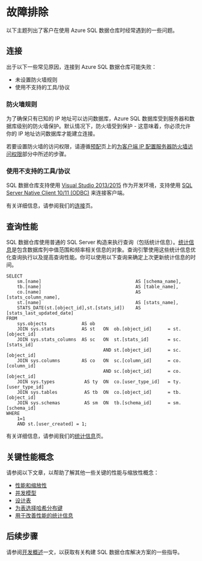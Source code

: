 <properties
   pageTitle="故障排除 | Microsoft Azure"
   description="排查 SQL 数据仓库问题。"
   services="sql-data-warehouse"
   documentationCenter="NA"
   authors="TwoUnder"
   manager=""
   editor=""/>

<tags
   ms.service="sql-data-warehouse"
   ms.date="12/11/2015"
   wacn.date="01/29/2016"/>

# 故障排除
以下主题列出了客户在使用 Azure SQL 数据仓库时经常遇到的一些问题。

## 连接
出于以下一些常见原因，连接到 Azure SQL 数据仓库可能失败：

- 未设置防火墙规则
- 使用不支持的工具/协议

### 防火墙规则
为了确保只有已知的 IP 地址可以访问数据库，Azure SQL 数据库受到服务器和数据库级别的防火墙保护。默认情况下，防火墙受到保护 - 这意味着，你必须允许你的 IP 地址访问数据库才能建立连接。

若要设置防火墙的访问权限，请遵循[预配](/documentation/articles/sql-data-warehouse-get-started-provision-powershell)页上的[为客户端 IP 配置服务器防火墙访问权限](/documentation/articles/sql-data-warehouse-get-started-provision-powershell/#step-4-configure-server-firewall-access-for-your-client-ip)部分中所述的步骤。

### 使用不支持的工具/协议
SQL 数据仓库支持使用 [Visual Studio 2013/2015](/documentation/articles/sql-data-warehouse-get-started-connect) 作为开发环境，支持使用 [SQL Server Native Client 10/11 (ODBC)](https://msdn.microsoft.com/zh-cn/library/ms131415.aspx) 来连接客户端。

有关详细信息，请参阅我们的[连接](/documentation/articles/sql-data-warehouse-get-started-connect)页。

## 查询性能
SQL 数据仓库使用普通的 SQL Server 构造来执行查询（包括统计信息）。[统计信息](/documentation/articles/sql-data-warehouse-develop-statistics)是包含数据库列中值范围和频率相关信息的对象。查询引擎使用这些统计信息优化查询执行以及提高查询性能。你可以使用以下查询来确定上次更新统计信息的时间。

```
SELECT
	sm.[name]								    AS [schema_name],
	tb.[name]								    AS [table_name],
	co.[name]									AS [stats_column_name],
	st.[name]									AS [stats_name],
	STATS_DATE(st.[object_id],st.[stats_id])	AS [stats_last_updated_date]
FROM
	sys.objects				AS ob
	JOIN sys.stats			AS st	ON	ob.[object_id]		= st.[object_id]
	JOIN sys.stats_columns	AS sc	ON	st.[stats_id]		= sc.[stats_id]
									AND	st.[object_id]		= sc.[object_id]
	JOIN sys.columns		AS co	ON	sc.[column_id]		= co.[column_id]
									AND	sc.[object_id]		= co.[object_id]
	JOIN sys.types           AS ty	ON	co.[user_type_id]	= ty.[user_type_id]
	JOIN sys.tables          AS tb	ON	co.[object_id]		= tb.[object_id]
	JOIN sys.schemas         AS sm	ON	tb.[schema_id]		= sm.[schema_id]
WHERE
	1=1 
	AND st.[user_created] = 1;
```

有关详细信息，请参阅我们的[统计信息](/documentation/articles/sql-data-warehouse-develop-statistics)页。

## 关键性能概念

请参阅以下文章，以帮助了解其他一些关键的性能与缩放性概念：

- [性能和缩放性][]
- [并发模型][]
- [设计表][]
- [为表选择哈希分布键][]
- [用于改善性能的统计信息][]

## 后续步骤
请参阅[开发概述][]一文，以获取有关构建 SQL 数据仓库解决方案的一些指导。

<!--Image references-->

<!--Article references-->

[性能和缩放性]: /documentation/articles/sql-data-warehouse-performance-scale
[并发模型]: /documentation/articles/sql-data-warehouse-develop-concurrency
[设计表]: /documentation/articles/sql-data-warehouse-develop-table-design
[为表选择哈希分布键]: /documentation/articles/sql-data-warehouse-develop-hash-distribution-key
[用于改善性能的统计信息]: /documentation/articles/sql-data-warehouse-develop-statistics
[开发概述]: /documentation/articles/sql-data-warehouse-overview-develop

<!--MSDN references-->

<!--Other web references-->

<!---HONumber=Mooncake_0118_2016-->